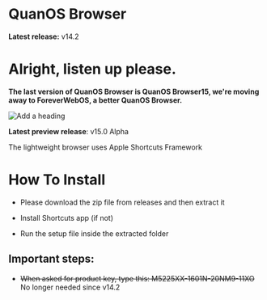 # QuanOS Browser
**Latest release:** v14.2

# Alright, listen up please.

**The last version of QuanOS Browser is QuanOS Browser15, we're moving away to ForeverWebOS, a better QuanOS Browser.**

![Add a heading](https://github.com/user-attachments/assets/b65086db-f051-443b-8a16-429128f5400e)

**Latest preview release**: v15.0 Alpha

The lightweight browser uses Apple Shortcuts Framework

# How To Install
- Please download the zip file from releases and then extract it

- Install Shortcuts app (if not)

- Run the setup file inside the extracted folder

## Important steps:

- ~~When asked for product key, type this: M5225XX-1601N-20NM9-11XO~~ No longer needed since v14.2
